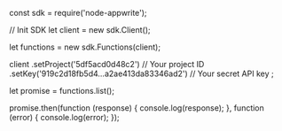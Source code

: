 const sdk = require('node-appwrite');

// Init SDK
let client = new sdk.Client();

let functions = new sdk.Functions(client);

client
    .setProject('5df5acd0d48c2') // Your project ID
    .setKey('919c2d18fb5d4...a2ae413da83346ad2') // Your secret API key
;

let promise = functions.list();

promise.then(function (response) {
    console.log(response);
}, function (error) {
    console.log(error);
});